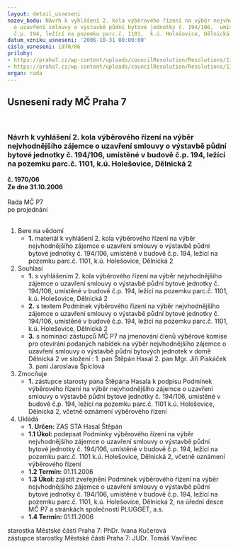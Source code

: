 ```yaml
---
layout: detail_usneseni
nazev_bodu: Návrh k vyhlášení 2. kola výběrového řízení na výběr nejvhodnějšího zájemce
  o uzavření smlouvy o výstavbě půdní bytové jednotky č. 194/106,  umístěné v budově
  č.p. 194, ležící na pozemku parc.č. 1101,  k.ú. Holešovice, Dělnická 2
datum_vzniku_usneseni: '2006-10-31 00:00:00'
cislo_usneseni: 1970/06
prilohy:
- https://praha7.cz/wp-content/uploads/councilResolution/Resolutions/11718/55-podm%c3%adnky_d%c4%9blnick%c3%a1_2.doc
- https://praha7.cz/wp-content/uploads/councilResolution/Resolutions/11718/55-ozn%c3%a1men%c3%ad_v%c5%99_d%c4%9blnick%c3%a1_2.doc
organ: rada
---
```

<div id="ucUsn_pList" class="usn">
	<span><h2>Usnesení rady MČ Praha 7 </h2>
<br></span><div class="standBody">
<span><h3>Návrh k vyhlášení 2. kola výběrového řízení na výběr nejvhodnějšího zájemce o uzavření smlouvy o výstavbě půdní bytové jednotky č. 194/106,  umístěné v budově č.p. 194, ležící na pozemku parc.č. 1101,  k.ú. Holešovice, Dělnická 2</h3></span><div class="center">
		<strong>č. 1970/06</strong><br>
	</div>
<div class="center">
		<strong>Ze dne 31.10.2006</strong><br><br>
	</div>Rada MČ P7<br> po projednání<br><br><ol>
<li>Bere na vědomí<ul><li>
<strong>1.</strong> materiál k vyhlášení 2. kola výběrového řízení na výběr nejvhodnějšího zájemce o uzavření smlouvy o výstavbě půdní bytové jednotky č. 194/106,  umístěné v budově č.p. 194, ležící na pozemku parc.č. 1101,  k.ú. Holešovice, Dělnická 2</li></ul>
</li>
<li>Souhlasí<ul>
<li>
<strong>1.</strong> s vyhlášením 2. kola výběrového řízení na výběr nejvhodnějšího zájemce o uzavření smlouvy o výstavbě půdní bytové jednotky č. 194/106,  umístěné v budově č.p. 194, ležící na pozemku parc.č. 1101, k.ú. Holešovice, Dělnická 2</li>
<li>
<strong>2.</strong> s textem Podmínek výběrového řízení na výběr nejvhodnějšího zájemce o uzavření smlouvy o výstavbě půdní bytové jednotky č. 194/106, umístěné v budově č.p. 194, ležící na pozemku parc.č. 1101, k.ú. Holešovice, Dělnická 2</li>
<li>
<strong>3.</strong> s nominací zástupců MČ P7 na jmenování členů výběrové komise pro otevírání podaných nabídek na výběr nejvhodnějšího zájemce o uzavření smlouvy o výstavbě půdní bytových jednotek  v domě Dělnická 2   ve složení :                                                                                                                    1.  pan Štěpán Hasal                                                                                                  2.  pan Mgr. Jiří Piskáček                                                                                          3.  paní Jaroslava Špiclová</li>
</ul>
</li>
<li>Zmocňuje<ul><li>
<strong>1.</strong> zástupce starosty pana Štěpána Hasala k podpisu  Podmínek  výběrového řízení na výběr nejvhodnějšího zájemce o uzavření smlouvy o výstavbě půdní bytové jednotky č. 194/106,  umístěné v budově č.p. 194, ležící na pozemku parc.č. 1101 k.ú. Holešovice, Dělnická 2,  včetně oznámení výběrového řízení</li></ul>
</li>
<li>Ukládá<ul>
<li>
<strong>1. Určen: </strong>ZAS STA Hasal Štěpán</li>
<li>
<strong>1.1 Úkol: </strong>podepsat  Podmínky výběrového řízení na výběr nejvhodnějšího zájemce o uzavření smlouvy o výstavbě půdní bytové jednotky č. 194/106,  umístěné v budově č.p. 194, ležící na pozemku parc.č. 1101 k.ú. Holešovice, Dělnická 2,  včetně oznámení výběrového řízení</li>
<li>
<strong>1.2 Termín: </strong>01.11.2006</li>
<li>
<strong>1.3 Úkol: </strong>zajistit zveřejnění Podmínek výběrového řízení na výběr nejvhodnějšího zájemce o uzavření smlouvy o výstavbě půdní bytové jednotky č. 194/106, umístěné v budově č.p. 194, ležící na pozemku parc.č. 1101, k.ú. Holešovice, Dělnická 2,  na úřední desce MČ P7 a stránkách společnosti PLUGGET, a.s.</li>
<li>
<strong>1.4 Termín: </strong>01.11.2006</li>
</ul>
</li>
</ol>starostka Městské části Praha 7: PhDr. Ivana Kučerová<br>zástupce starostky Městské části Praha 7: JUDr. Tomáš Vavřinec 
</div>
</div>